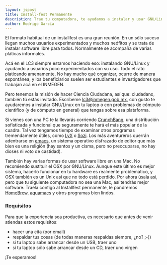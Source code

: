 ```yaml
---
layout: jspost
title: Install-fest Permanente
description: Trae tu computadora, te ayudamos a instalar y usar GNU/Linux en ella.
author: Rodrigo García
---
```


El formato habitual de un installfest es una gran reunión. En un sólo
suceso llegan muchos usuarios experimentados y muchos neófitos y se
trata de instalar software libre para todos. Normalmente se acompaña
de varias pláticas informales.

Acá en el LC3 siempre estamos haciendo eso: instalando GNU/Linux y ayudando a
usuarios poco experimentados con su uso. Todo el rato platicando amenamente.
No hay mucho qué organizar, ocurre de manera espontánea, y los
beneficiarios suelen ser estudiantes e investigadores que trabajan acá
en el INMEGEN.

Pero tenemos la misión de hacer Ciencia Ciudadana, así que: ciudadano,
también tú estás invitado. Escríbeme lc3@inmegen.gob.mx, 
con gusto te ayudaremos a instalar GNU/Linux en tu
laptop o con problemas de cómputo cientifico (y de cómputo en general)
que tengas sobre esa plataforma.

Si vienes con una PC te la llevarás corriendo
[CrunchBang](http://crunchbang.org), una distribución sofisticada y
funcional que seguramente te hará el más popular de la cuadra. Tal vez
tengamos tiempo de examinar otros programas tremendamente útiles, como
[LyX](http://lyx.org) o
[Sozi](http://sozi.baierouge.fr/pages/10-about.html). Los más
aventureros querrán adentrarse en
[emacs](https://www.gnu.org/software/emacs/), un sistema operativo
disfrazado de editor que más bien es una religión (hay santos y un
cisma, pero no preocuparse, no hay dioses ni voto de castidad).

También hay varias formas de usar software libre en una Mac. No
recomiendo sustituir el OSX por GNU/Linux. Aunque este último es mejor
sistema, hacerlo funcionar en tu hardware es realmente problemático, y
OSX también es un Unix así que no todo está perdido. Por ahora úsala
así, pero que tu siguiente computadora no sea una Mac, así tendrás
mejor software. Traela contigo al Installfest permanente, le pondremos
[HomeBrew](http://brew.sh/), [aquamacs](http://aquamacs.org) y otros
programas bien lindos.


### Requisitos

Para que la experiencia sea productiva, es necesario que antes de
venir atiendas estos requisitos:

- hacer una cita (por email)
- respaldar tus cosas (de todas maneras respaldas siempre, ¿no? ;-))
- si tu laptop sabe arrancar desde un USB, traer uno
- si tu laptop sólo sabe arrancar desde un CD, traer uno virgen


¡Te esperamos!
